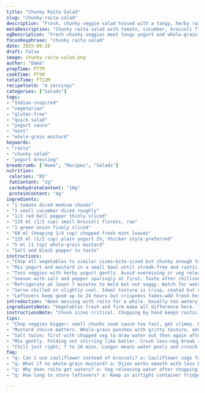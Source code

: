 ```yaml
---
title: "Chunky Raïta Salad"
slug: "chunky-raita-salad"
description: "Fresh, chunky veggie salad tossed with a tangy, herby raïta sauce. Tomato, cucumber, red pepper, and broccoli cauliflower replace traditional cauliflower—adds crunch and color. Dijon mustard swapped with whole-grain for texture; fresh mint added for a bright twist. Takes about 12 minutes total from chopping to chill. Perfect chilled but not soggy. Vegetarian, gluten-free, nut-free, egg-free, lactose-free except yogurt. Great for quick sides or light lunches. Easy to adapt, forgiving on portions and herb types. The yogurt sauce thick enough to coat but thin enough to stay creamy and lively. Salt balance critical here; too little, flat; too much, overwhelms the fresh veg."
metaDescription: "Chunky raïta salad with tomato, cucumber, broccoli florets tossed in a thick yogurt and whole-grain mustard sauce. Fresh herbs, crisp texture, quick prep time."
ogDescription: "Fresh chunky veggies meet tangy yogurt and whole-grain mustard. Chill 7 mins; salt well for bright flavor. Crunch and creamy mix with fresh mint lift."
focusKeyphrase: "chunky raïta salad"
date: 2025-09-28
draft: false
image: chunky-raita-salad.png
author: "Emma"
prepTime: PT7M
cookTime: PT5M
totalTime: PT12M
recipeYield: "4 servings"
categories: ["Salads"]
tags:
- "Indian-inspired"
- "vegetarian"
- "gluten-free"
- "quick salad"
- "yogurt sauce"
- "mint"
- "whole-grain mustard"
keywords:
- "raïta"
- "chunky salad"
- "yogurt dressing"
breadcrumb: ["Home", "Recipes", "Salads"]
nutrition: 
 calories: "85"
 fatContent: "2g"
 carbohydrateContent: "10g"
 proteinContent: "4g"
ingredients:
- "1 tomato diced medium chunks"
- "1 small cucumber diced roughly"
- "1/2 red bell pepper thinly sliced"
- "125 ml (1/2 cup) small broccoli florets, raw"
- "1 green onion finely sliced"
- "60 ml (heaping 1/4 cup) chopped fresh mint leaves"
- "125 ml (1/2 cup) plain yogurt 2%, thicker style preferred"
- "5 ml (1 tsp) whole-grain mustard"
- "Salt and black pepper to taste"
instructions:
- "Chop all vegetables to similar sizes—bite-sized but chunky enough to hold texture. No mush."
- "Mix yogurt and mustard in a small bowl until streak-free and rustic. Whole grain mustard adds punch and grittiness—skip if you dislike texture, use Dijon instead."
- "Toss veggies with herby yogurt gently. Avoid overmixing or veg releases water. Use a large bowl."
- "Season with salt and pepper sparingly at first. Taste after chilling and adjust as cold dulls flavors."
- "Refrigerate at least 7 minutes to meld but not soggy. Watch for watery pooling—drain or pat dry if needed before mixing next time."
- "Serve chilled or slightly cool. Ideal texture is crisp, coated but not swimming in sauce."
- "Leftovers keep good up to 24 hours but crispness fades—add fresh herbs or lemon juice before serving again to refresh."
introduction: "Been messing with raïta for a while. Usually too watery or bland. Swapped cauliflower for broccoli because cauliflower tends to sog here and broccoli holds up well. Mint over cilantro gives a fresh snap, especially in summer heat. Whole-grain mustard adds texture bites you don’t expect in a smooth sauce, though might split folks. Yogurt thickness matters—too runny ruins crisp veg. Learned to chop veggies chunkier than usual; fuzzier edges suck sauce and get slimey quick. Chill is crucial—at least 7 minutes but not longer than 15 or veg weeps. Salt and pepper timing tricky—best added twice: once before chill, once after tasting cold. Too little salt? Flat as a pancake; too much? Harsh and sharp. No fuss, no fancy stuff—just fresh, crisp, cool. If I was stuck on a desert island, this’d keep me sane and hydrated."
ingredientsNote: "Vegetables fresh and firm make all difference here. Tomato needs to be ripe but firm, too soft and mess in minutes. Cucumber: English variety preferred, less seedy, reduces water by default. When swapping broccoli for cauliflower, smaller florets work better—they crunch and don't soften like cauliflower often does. Mint adds that cooling lift—if unavailable, swap for cilantro or basil but flavor shifts. Yogurt: aim for Greek or strained plain yogurt for creaminess; watery yogurt kills texture. Whole-grain mustard is less common but adds fun bursts of flavor and texture contrast; Dijon works if you want smooth but lose bite complexity. Green onions mild onion flavor; scallions or chives okay. Salt well but incrementally—better to add than fix oversalting. Pepper freshly ground for bite."
instructionsNote: "Chunk sizes critical. Chopping by hand keeps rustic texture—don't pulverize. Skip food processors; they make paste. Mixing: fold gently, slow but steady. Avoid smashing veggies. Watch for liquid pooling; if too wet, pat dry cucumbers and peppers before mixing next attempt. Salt at start to help draw out some water, then a pinch after chilling to brighten flavor. Cold dulls mustard and mint aroma; adjust seasoning after fridge. Let sit uncovered in fridge for 7 to 10 mins—not longer or veggies sweat. Best served cool but not ice cold to keep flavors alive. Leftovers? Stir fresh mint and a splash of lemon juice in before serving again. Avoid pre-mixing too far ahead; sauce can separate and veggies become soggy quickly, losing the whole point of crisp and fresh. A quick chop and toss—not a stew."
tips:
- "Chop veggies bigger; small chunks soak sauce too fast, get slimey. Bite size means hold their crunch while coated. Rough cuts for cucumber keep water in check. Watch broccoli florets; smaller bits soften quick, bigger keep snap but not woody."
- "Mustard choice matters. Whole-grain punches with gritty texture, adds contrast. Dijon is smooth, lose grit but keep flavor intact. Skip mustard? Blend in lemon zest or mild horseradish powder for subtle bite without losing creaminess from yogurt."
- "Salt twice; first with chopped veg to draw water out then again after chilling. Why? Cold dulls flavors, so a pinch post-chill brightens sharpness missing early on. Always start light, taste often, salt is tricky here. Overdo and veg get lifeless."
- "Mix gently. Folding not stirring like batter. Crush less—veg break releases water fast, sauce thins, turns soup-y. Use large bowl, toss slowly so yogurt clings but veggies stay chunky, textures intact. Pat dry overly wet veggies before mixing if needed."
- "Chill just right; 7 to 10 mins. Longer means water pools and crunch goes missing. Watch for wetness—sometimes cucumber weeps after salt, drain excess liquid. Serve cool, not ice cold. Coldness kills aroma of herbs and mustard, dull flavor fast without seasoning adjustment."
faq:
- "q: Can I use cauliflower instead of broccoli? a: Cauliflower sogs faster, risks mush. Smaller florets try. Broccoli holds crunch. If you use cauliflower, salt extra and drain water well. Texture noticeably softer, flavor less sharp."
- "q: What if no whole-grain mustard? a: Dijon works smooth with less bite. Or swap mustard with a pinch horseradish powder or mild wasabi paste. You lose grittiness but keep sharpness in sauce. Skip if allergic or dislike texture, just yogurt and herbs still tasty."
- "q: Why does raïta get watery? a: Veg releasing water after chopping is main culprit. Salt pulls moisture out. Mix gently. Chill too long, water pools on bottom. Pat dry cucumbers if needed. Use thick Greek strained yogurt. Thin yogurt equals runny sauce."
- "q: How long to store leftovers? a: Keep in airtight container fridge max 24 hours. Veg crunch fades fast, soggy sets in. Stir in fresh mint and lemon juice before serving again to wake up flavors. Avoid pre-mixing too far ahead; sauce separates, veg softens."

---
```


